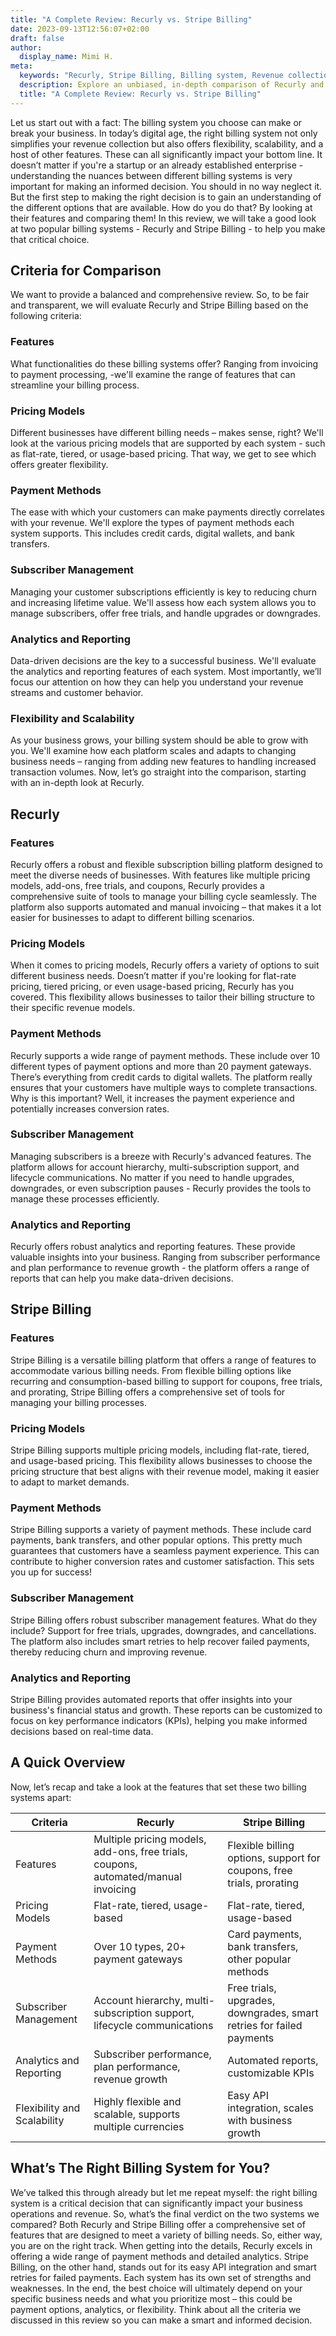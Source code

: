 ```yaml
---
title: "A Complete Review: Recurly vs. Stripe Billing"
date: 2023-09-13T12:56:07+02:00
draft: false
author:
  display_name: Mimi H.
meta:
  keywords: "Recurly, Stripe Billing, Billing system, Revenue collection, Usage-based pricing, Payment Methods, Digital wallets, Bank transfers, Subscriber Management, Free trials, Analytics and Reporting, Data-driven decisions"
  description: Explore an unbiased, in-depth comparison of Recurly and Stripe Billing. Learn about features, pricing, payment methods, and more to make an informed choice.
  title: "A Complete Review: Recurly vs. Stripe Billing"
---
```

Let us start out with a fact: The billing system you choose can make or break your business. In today’s digital age, the right billing system not only simplifies your revenue collection but also offers flexibility, scalability, and a host of other features. These can all significantly impact your bottom line. It doesn’t matter if you're a startup or an already established enterprise - understanding the nuances between different billing systems is very important for making an informed decision. You should in no way neglect it. But the first step to making the right decision is to gain an understanding of the different options that are available. How do you do that? By looking at their features and comparing them! 
In this review, we will take a good look at two popular billing systems - Recurly and Stripe Billing - to help you make that critical choice.

## Criteria for Comparison

We want to provide a balanced and comprehensive review. So, to be fair and transparent, we will evaluate Recurly and Stripe Billing based on the following criteria:

### Features

What functionalities do these billing systems offer? Ranging from invoicing to payment processing, -we'll examine the range of features that can streamline your billing process.

### Pricing Models

Different businesses have different billing needs – makes sense, right? We'll look at the various pricing models that are supported by each system - such as flat-rate, tiered, or usage-based pricing. That way, we get to see which offers greater flexibility.

### Payment Methods

The ease with which your customers can make payments directly correlates with your revenue. We'll explore the types of payment methods each system supports. This includes credit cards, digital wallets, and bank transfers.

### Subscriber Management

Managing your customer subscriptions efficiently is key to reducing churn and increasing lifetime value. We'll assess how each system allows you to manage subscribers, offer free trials, and handle upgrades or downgrades.

### Analytics and Reporting

Data-driven decisions are the key to a successful business. We'll evaluate the analytics and reporting features of each system. Most importantly, we’ll focus our attention on how they can help you understand your revenue streams and customer behavior.

### Flexibility and Scalability

As your business grows, your billing system should be able to grow with you. We'll examine how each platform scales and adapts to changing business needs – ranging from adding new features to handling increased transaction volumes.
Now, let’s go straight into the comparison, starting with an in-depth look at Recurly.

## Recurly

### Features

Recurly offers a robust and flexible subscription billing platform designed to meet the diverse needs of businesses. With features like multiple pricing models, add-ons, free trials, and coupons, Recurly provides a comprehensive suite of tools to manage your billing cycle seamlessly. The platform also supports automated and manual invoicing – that makes it a lot easier for businesses to adapt to different billing scenarios.

### Pricing Models

When it comes to pricing models, Recurly offers a variety of options to suit different business needs. Doesn’t matter if you're looking for flat-rate pricing, tiered pricing, or even usage-based pricing, Recurly has you covered. This flexibility allows businesses to tailor their billing structure to their specific revenue models.

### Payment Methods

Recurly supports a wide range of payment methods. These include over 10 different types of payment options and more than 20 payment gateways. There’s everything from credit cards to digital wallets. The platform really ensures that your customers have multiple ways to complete transactions. Why is this important? Well, it increases the payment experience and potentially increases conversion rates.

### Subscriber Management

Managing subscribers is a breeze with Recurly's advanced features. The platform allows for account hierarchy, multi-subscription support, and lifecycle communications. No matter if you need to handle upgrades, downgrades, or even subscription pauses - Recurly provides the tools to manage these processes efficiently.

### Analytics and Reporting

Recurly offers robust analytics and reporting features. These provide valuable insights into your business. Ranging from subscriber performance and plan performance to revenue growth - the platform offers a range of reports that can help you make data-driven decisions.

## Stripe Billing

### Features
Stripe Billing is a versatile billing platform that offers a range of features to accommodate various billing needs. From flexible billing options like recurring and consumption-based billing to support for coupons, free trials, and prorating, Stripe Billing offers a comprehensive set of tools for managing your billing processes.

### Pricing Models

Stripe Billing supports multiple pricing models, including flat-rate, tiered, and usage-based pricing. This flexibility allows businesses to choose the pricing structure that best aligns with their revenue model, making it easier to adapt to market demands.

### Payment Methods

Stripe Billing supports a variety of payment methods. These include card payments, bank transfers, and other popular options. This pretty much guarantees that customers have a seamless payment experience. This can contribute to higher conversion rates and customer satisfaction. This sets you up for success!

### Subscriber Management

Stripe Billing offers robust subscriber management features. What do they include? Support for free trials, upgrades, downgrades, and cancellations. The platform also includes smart retries to help recover failed payments, thereby reducing churn and improving revenue.

### Analytics and Reporting

Stripe Billing provides automated reports that offer insights into your business's financial status and growth. These reports can be customized to focus on key performance indicators (KPIs), helping you make informed decisions based on real-time data.

## A Quick Overview

Now, let’s recap and take a look at the features that set these two billing systems apart:

| Criteria | Recurly | Stripe Billing |
| --- | --- | --- |
| Features | Multiple pricing models, add-ons, free trials, coupons, automated/manual invoicing | Flexible billing options, support for coupons, free trials, prorating |
| Pricing Models | Flat-rate, tiered, usage-based | Flat-rate, tiered, usage-based |
| Payment Methods | Over 10 types, 20+ payment gateways | Card payments, bank transfers, other popular methods |
| Subscriber Management | Account hierarchy, multi-subscription support, lifecycle communications | Free trials, upgrades, downgrades, smart retries for failed payments |
| Analytics and Reporting | Subscriber performance, plan performance, revenue growth | Automated reports, customizable KPIs |
| Flexibility and Scalability | Highly flexible and scalable, supports multiple currencies | Easy API integration, scales with business growth | 


## What’s The Right Billing System for You?
We’ve talked this through already but let me repeat myself: the right billing system is a critical decision that can significantly impact your business operations and revenue. So, what’s the final verdict on the two systems we compared?
Both Recurly and Stripe Billing offer a comprehensive set of features that are designed to meet a variety of billing needs. So, either way, you are on the right track. When getting into the details,  Recurly excels in offering a wide range of payment methods and detailed analytics. Stripe Billing, on the other hand, stands out for its easy API integration and smart retries for failed payments.
Each system has its own set of strengths and weaknesses. In the end, the best choice will ultimately depend on your specific business needs and what you prioritize most – this could be payment options, analytics, or flexibility. Think about all the criteria we discussed in this review so you can make a smart and informed decision.